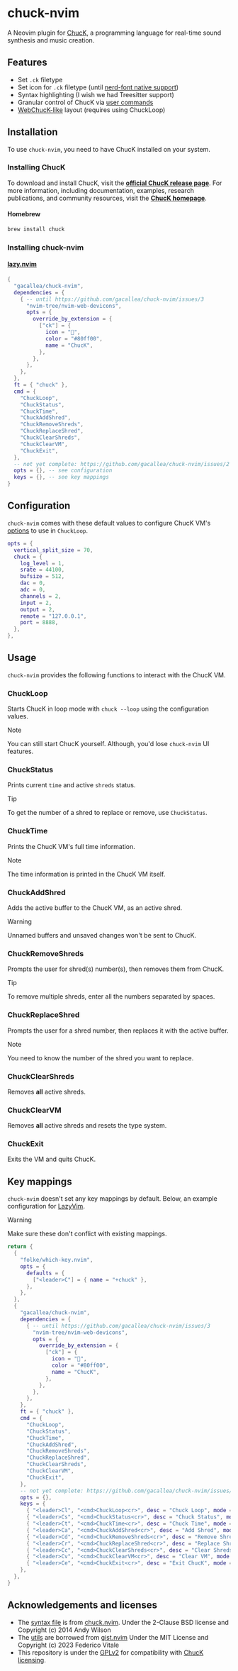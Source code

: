 # chuck-nvim

A Neovim plugin for [ChucK](http://chuck.stanford.edu/), a programming language
for real-time sound synthesis and music creation.

## Features

- Set `.ck` filetype
- Set icon for `.ck` filetype (until [nerd-font native
support](https://github.com/gacallea/chuck-nvim/issues/3))
- Syntax highlighting (I wish we had Treesitter support)
- Granular control of ChucK via [user commands](#usage)
- [WebChucK-like](https://chuck.cs.princeton.edu/ide/) layout (requires using ChuckLoop)

## Installation

To use `chuck-nvim`, you need to have ChucK installed on your system.

### Installing ChucK

To download and install ChucK, visit the **[official ChucK release
page](https://chuck.stanford.edu/release/)**. For more information, including
documentation, examples, research publications, and community resources, visit
the **[ChucK homepage](https://chuck.stanford.edu/)**.

#### Homebrew

```bash
brew install chuck
```

### Installing chuck-nvim

#### [lazy.nvim](https://github.com/folke/lazy.nvim)

```lua
{
  "gacallea/chuck-nvim",
  dependencies = {
    { -- until https://github.com/gacallea/chuck-nvim/issues/3
      "nvim-tree/nvim-web-devicons",
      opts = {
        override_by_extension = {
          ["ck"] = {
            icon = "󰧚",
            color = "#80ff00",
            name = "ChucK",
          },
        },
      },
    },
  },
  ft = { "chuck" },
  cmd = {
    "ChuckLoop",
    "ChuckStatus",
    "ChuckTime",
    "ChuckAddShred",
    "ChuckRemoveShreds",
    "ChuckReplaceShred",
    "ChuckClearShreds",
    "ChuckClearVM",
    "ChuckExit",
  },
  -- not yet complete: https://github.com/gacallea/chuck-nvim/issues/2
  opts = {}, -- see configuration
  keys = {}, -- see key mappings
}
```

## Configuration

`chuck-nvim` comes with these default values to configure ChucK VM's
[options](https://ccrma.stanford.edu/software/chuck/doc/program/options.html)
to use in `ChuckLoop`.

```lua
opts = {
  vertical_split_size = 70,
  chuck = {
    log_level = 1,
    srate = 44100,
    bufsize = 512,
    dac = 0,
    adc = 0,
    channels = 2,
    input = 2,
    output = 2,
    remote = "127.0.0.1",
    port = 8888,
  },
},
```

## Usage

`chuck-nvim` provides the following functions to interact with the ChucK VM.

### ChuckLoop

Starts ChucK in loop mode with `chuck --loop` using the configuration values.

> [!NOTE]
> You can still start ChucK yourself. Although, you'd lose `chuck-nvim` UI features.

### ChuckStatus

Prints current `time` and active `shreds` status.

> [!TIP]
> To get the number of a shred to replace or remove, use `ChuckStatus`.

### ChuckTime

Prints the ChucK VM's full time information.

> [!NOTE]
> The time information is printed in the ChucK VM itself.

### ChuckAddShred

Adds the active buffer to the ChucK VM, as an active shred.

> [!WARNING]
> Unnamed buffers and unsaved changes won't be sent to ChucK.

### ChuckRemoveShreds

Prompts the user for shred(s) number(s), then removes them from ChucK.

> [!TIP]
> To remove multiple shreds, enter all the numbers separated by spaces.

### ChuckReplaceShred

Prompts the user for a shred number, then replaces it with the active buffer.

> [!NOTE]
> You need to know the number of the shred you want to replace.

### ChuckClearShreds

Removes **all** active shreds.

### ChuckClearVM

Removes **all** active shreds and resets the type system.

### ChuckExit

Exits the VM and quits ChucK.

## Key mappings

`chuck-nvim` doesn't set any key mappings by default. Below, an example
configuration for [LazyVim](https://www.lazyvim.org).

> [!WARNING]
> Make sure these don't conflict with existing mappings.

```lua
return {
  {
    "folke/which-key.nvim",
    opts = {
      defaults = {
        ["<leader>C"] = { name = "+chuck" },
      },
    },
  },
  {
    "gacallea/chuck-nvim",
    dependencies = {
      { -- until https://github.com/gacallea/chuck-nvim/issues/3
        "nvim-tree/nvim-web-devicons",
        opts = {
          override_by_extension = {
            ["ck"] = {
              icon = "󰧚",
              color = "#80ff00",
              name = "ChucK",
            },
          },
        },
      },
    },
    ft = { "chuck" },
    cmd = {
      "ChuckLoop",
      "ChuckStatus",
      "ChuckTime",
      "ChuckAddShred",
      "ChuckRemoveShreds",
      "ChuckReplaceShred",
      "ChuckClearShreds",
      "ChuckClearVM",
      "ChuckExit",
    },
    -- not yet complete: https://github.com/gacallea/chuck-nvim/issues/2
    opts = {},
    keys = {
      { "<leader>Cl", "<cmd>ChuckLoop<cr>", desc = "Chuck Loop", mode = "n" },
      { "<leader>Cs", "<cmd>ChuckStatus<cr>", desc = "Chuck Status", mode = "n" },
      { "<leader>Ct", "<cmd>ChuckTime<cr>", desc = "Chuck Time", mode = "n" },
      { "<leader>Ca", "<cmd>ChuckAddShred<cr>", desc = "Add Shred", mode = "n" },
      { "<leader>Cd", "<cmd>ChuckRemoveShreds<cr>", desc = "Remove Shred(s)", mode = "n" },
      { "<leader>Cr", "<cmd>ChuckReplaceShred<cr>", desc = "Replace Shred", mode = "n" },
      { "<leader>Cc", "<cmd>ChuckClearShreds<cr>", desc = "Clear Shreds", mode = "n" },
      { "<leader>Cv", "<cmd>ChuckClearVM<cr>", desc = "Clear VM", mode = "n" },
      { "<leader>Ce", "<cmd>ChuckExit<cr>", desc = "Exit ChucK", mode = "n" },
    },
  },
}
```

## Acknowledgements and licenses

- The [syntax file](./syntax/chuck.vim) is from
[chuck.nvim](https://github.com/NicholasDunham/chuck.nvim). Under the 2-Clause
BSD license and Copyright (c) 2014 Andy Wilson
- The [utils](./lua/chuck-nvim/core/utils.lua) are borrowed from [gist.nvim](https://github.com/rawnly/gist.nvim/blob/main/lua/gist/core/utils.lua)
Under the MIT License and Copyright (c) 2023 Federico Vitale
- This repository is under the [GPLv2](./LICENSE) for compatibility with [ChucK
licensing](https://github.com/ccrma/chuck/blob/main/LICENSE).
